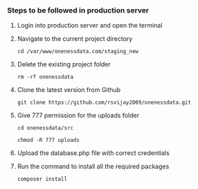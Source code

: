 ### Steps to be followed in production server

1. Login into production server and open the terminal

2. Navigate to the current project directory
    
    ```
    cd /var/www/onenessdata.com/staging_new
    ```
    
3. Delete the existing project folder

    ```
    rm -rf onenessdata
    ```

4. Clone the latest version from Github

    ```
    git clone https://github.com/rsvijay2009/onenessdata.git
    ```

5. Give 777 permission for the uploads folder

    ```
    cd onenessdata/src
      
    chmod -R 777 uploads
    ```
6. Upload the database.php file with correct credentials

7. Run the command to install all the required packages

    ```
    composer install
    ```